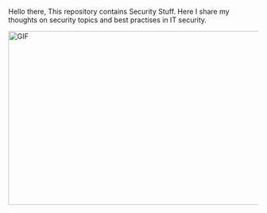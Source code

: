 Hello there, This repository contains Security Stuff. Here I share my thoughts on security topics and best practises in IT security.

<p><img align="center" alt="GIF" src="https://i.pinimg.com/originals/33/5f/6d/335f6d0c74c29626008bae58feb98808.gif" width="1000" height="350" /></p>
